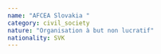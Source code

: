 ```yaml
---
name: "AFCEA Slovakia "
category: civil_society
nature: "Organisation à but non lucratif"
nationality: SVK
---
```

    